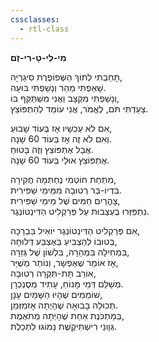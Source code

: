 ```yaml
---
cssclasses:
  - rtl-class
---
```

**מִי-לִי-טָ-רִי-זֶם**

תָּחַבְתִּי לְתוֹךְ הַשְּׁפוֹפֶרֶת סִיגַרְיָה,  
שָׁאַפְתִּי מַהֵר וְנָשַׁפְתִּי בּוּעָה.  
וְנָשַׁפְתִּי מִקְצָב וַאֲנִי מִשְׁתַּקֵּף בּוֹ,  
צָעַדְתִּי תֹּם, לֶאֱמֹר, אֲנִי עוֹמֵד לְהִתְפּוֹצֵץ.  
  
אִם לֹא עַכְשָׁיו אָז בְּעוֹד שָׁבוּעַ,  
וְאִם לֹא זֶה אָז בְּעוֹד 60 שָׁנָה.  
אֲבָל אֶתְפּוֹצֵץ וְזֶה בָּטוּחַ.  
אֶתְפּוֹצֵץ אוּלַי בְּעוֹד 60 שָׁנָה.  
  
מִתַּחַת חוֹטְמִי נֶחְתְּמָה חֲקִירָה,  
בִּדְיוֹ-בַּר רְטוּבָה מִמֵּימֵי שַׁפִּירִית.  
צָהֳרַיִם חַמִּים שֶׁל מֵימֵי שַׁפִּירִית,  
נִתְפַּזְּרוּ בְּעַצְבוּת עַל פְּרַקְלִיט הַדִּינְטוֹנְגֶר.  
  
אִם פְּרַקְלִיט הַדִּינְטוֹנְגֶר יוֹאִיל בִּבְרָכָה,  
בְּטוּבוֹ לְהַצְבִּיעַ בְּאֶצְבַּע דְּלוּחָה,  
בִּמְחִילָה בִּמְהֵרָה, בִּלְשׁוֹן שֶׁל גְּזֵרָה,  
אָז אוֹמַר שֶׁאֶפְשָׁר, וְנוֹתַר מְשֻׁיָּר,  
אוֹרֵב תַּת-תִּקְרָה רְטוּבָה,  
מְשַׁלֵּם דְּמֵי מָנוֹחַ, עָתִיד מְסֻנְכְרָן.  
שׁוֹמֵמִים שֶׁהָיוּ הַשָּׁמַיִם עָנָן,  
תְּכוּלָה בָּבוּאָה שֶׁהָיְתָה אָזמִזְּמַן.  
בְּמַתְכֹּנֶת אַחַת שֶׁהָיְתָה מְתֹאֶמֶת,  
גְּוָונֵי רִישְׁתִיקֶשֶׁת נָמוֹגוּ לִתְכֵלֶת.